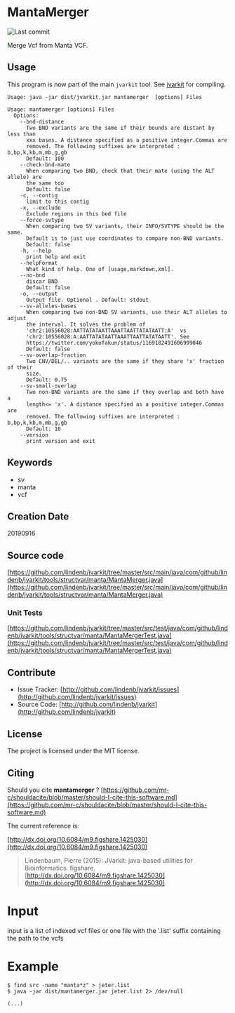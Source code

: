 # MantaMerger

![Last commit](https://img.shields.io/github/last-commit/lindenb/jvarkit.png)

Merge Vcf from Manta VCF.


## Usage


This program is now part of the main `jvarkit` tool. See [jvarkit](JvarkitCentral.md) for compiling.


```
Usage: java -jar dist/jvarkit.jar mantamerger  [options] Files

Usage: mantamerger [options] Files
  Options:
    --bnd-distance
      Two BND variants are the same if their bounds are distant by less than 
      xxx bases. A distance specified as a positive integer.Commas are 
      removed. The following suffixes are interpreted : b,bp,k,kb,m,mb,g,gb
      Default: 100
    --check-bnd-mate
      When comparing two BND, check that their mate (using the ALT allele) are 
      the same too
      Default: false
    -c, --contig
      limit to this contig
    -x, --exclude
      Exclude regions in this bed file
    --force-svtype
      When comparing two SV variants, their INFO/SVTYPE should be the same. 
      Default is to just use coordinates to compare non-BND variants.
      Default: false
    -h, --help
      print help and exit
    --helpFormat
      What kind of help. One of [usage,markdown,xml].
    --no-bnd
      discar BND
      Default: false
    -o, --output
      Output file. Optional . Default: stdout
    --sv-alleles-bases
      When comparing two non-BND SV variants, use their ALT alleles to adjust 
      the interval. It solves the problem of  
      'chr2:10556028:AATTATATAATTAAATTAATTATATAATT:A'  vs 
      'chr2:10556028:A:AATTATATAATTAAATTAATTATATAATT'. See 
      https://twitter.com/yokofakun/status/1169182491606999046 
      Default: false
    --sv-overlap-fraction
      Two CNV/DEL/.. variants are the same if they share 'x' fraction of their 
      size. 
      Default: 0.75
    --sv-small-overlap
      Two non-BND variants are the same if they overlap and both have a 
      length<= 'x'. A distance specified as a positive integer.Commas are 
      removed. The following suffixes are interpreted : b,bp,k,kb,m,mb,g,gb
      Default: 10
    --version
      print version and exit

```


## Keywords

 * sv
 * manta
 * vcf



## Creation Date

20190916

## Source code 

[https://github.com/lindenb/jvarkit/tree/master/src/main/java/com/github/lindenb/jvarkit/tools/structvar/manta/MantaMerger.java](https://github.com/lindenb/jvarkit/tree/master/src/main/java/com/github/lindenb/jvarkit/tools/structvar/manta/MantaMerger.java)

### Unit Tests

[https://github.com/lindenb/jvarkit/tree/master/src/test/java/com/github/lindenb/jvarkit/tools/structvar/manta/MantaMergerTest.java](https://github.com/lindenb/jvarkit/tree/master/src/test/java/com/github/lindenb/jvarkit/tools/structvar/manta/MantaMergerTest.java)


## Contribute

- Issue Tracker: [http://github.com/lindenb/jvarkit/issues](http://github.com/lindenb/jvarkit/issues)
- Source Code: [http://github.com/lindenb/jvarkit](http://github.com/lindenb/jvarkit)

## License

The project is licensed under the MIT license.

## Citing

Should you cite **mantamerger** ? [https://github.com/mr-c/shouldacite/blob/master/should-I-cite-this-software.md](https://github.com/mr-c/shouldacite/blob/master/should-I-cite-this-software.md)

The current reference is:

[http://dx.doi.org/10.6084/m9.figshare.1425030](http://dx.doi.org/10.6084/m9.figshare.1425030)

> Lindenbaum, Pierre (2015): JVarkit: java-based utilities for Bioinformatics. figshare.
> [http://dx.doi.org/10.6084/m9.figshare.1425030](http://dx.doi.org/10.6084/m9.figshare.1425030)


# Input

input is a list of indexed vcf files or one file with the '.list' suffix containing the path to the vcfs


# Example

```
$ find src -name "manta*z" > jeter.list
$ java -jar dist/mantamerger.jar jeter.list 2> /dev/null

(...)
```

